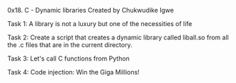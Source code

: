 0x18. C - Dynamic libraries
Created by Chukwudike Igwe

Task 1: A library is not a luxury but one of the necessities of life

Task 2: Create a script that creates a dynamic library called liball.so from all the .c files that are in the current directory.

Task 3: Let's call C functions from Python

Task 4: Code injection: Win the Giga Millions!
